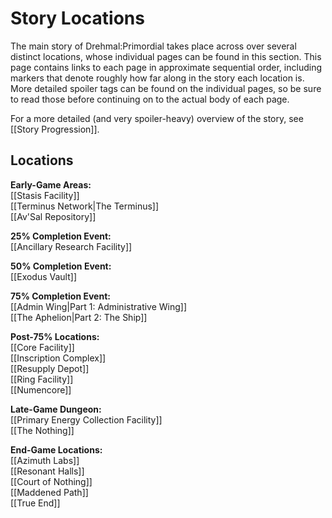 # Story Locations

The main story of Drehmal:Primordial takes place across over several distinct locations, whose individual pages can be found in this section. This page contains links to each page in approximate sequential order, including markers that denote roughly how far along in the story each location is. More detailed spoiler tags can be found on the individual pages, so be sure to read those before continuing on to the actual body of each page.

For a more detailed (and very spoiler-heavy) overview of the story, see [[Story Progression]].

## Locations

**Early-Game Areas:** <br>
[[Stasis Facility]] <br>
[[Terminus Network|The Terminus]] <br>
[[Av'Sal Repository]]

**25% Completion Event:** <br>
[[Ancillary Research Facility]]

**50% Completion Event:** <br>
[[Exodus Vault]]

**75% Completion Event:** <br>
[[Admin Wing|Part 1: Administrative Wing]] <br>
[[The Aphelion|Part 2: The Ship]]

**Post-75% Locations:** <br>
[[Core Facility]] <br>
[[Inscription Complex]] <br>
[[Resupply Depot]] <br>
[[Ring Facility]] <br>
[[Numencore]]

**Late-Game Dungeon:** <br>
[[Primary Energy Collection Facility]] <br>
[[The Nothing]]

**End-Game Locations:** <br>
[[Azimuth Labs]] <br>
[[Resonant Halls]] <br>
[[Court of Nothing]] <br>
[[Maddened Path]] <br>
[[True End]]
